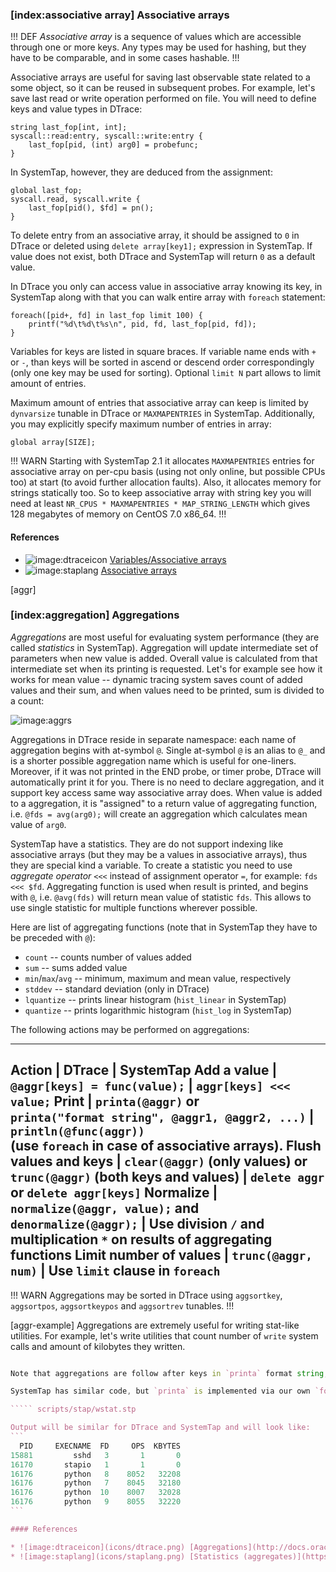 ### [__index__:associative array] Associative arrays

!!! DEF
_Associative array_ is a sequence of values which are accessible through one or more keys. Any types may be used for hashing, but they have to be comparable, and in some cases hashable.
!!!

Associative arrays are useful for saving last observable state related to a some object, so it can be reused in subsequent probes. For example, let's save last read or write operation performed on file. You will need to define keys and value types in DTrace:
```
string last_fop[int, int];
syscall::read:entry, syscall::write:entry { 
	last_fop[pid, (int) arg0] = probefunc; 
}
```

In SystemTap, however, they are deduced from the assignment:
```
global last_fop;
syscall.read, syscall.write { 
	last_fop[pid(), $fd] = pn(); 
}
```

To delete entry from an associative array, it should be assigned to `0` in DTrace or deleted using `delete array[key1];` expression in SystemTap. If value does not exist, both DTrace and SystemTap will return `0` as a default value. 

In DTrace you only can access value in associative array knowing its key, in SystemTap along with that you can walk entire array with `foreach` statement:
```
foreach([pid+, fd] in last_fop limit 100) {
	printf("%d\t%d\t%s\n", pid, fd, last_fop[pid, fd]);
}
```
Variables for keys are listed in square braces. If variable name ends with `+` or `-`, than keys will be sorted in ascend or descend order correspondingly (only one key may be used for sorting). Optional `limit N` part allows to limit amount of entries.

Maximum amount of entries that associative array can keep is limited by `dynvarsize` tunable in DTrace or `MAXMAPENTRIES` in SystemTap. Additionally, you may explicitly specify maximum number of entries in array:
```
global array[SIZE];
```

!!! WARN
Starting with SystemTap 2.1 it allocates `MAXMAPENTRIES` entries for associative array on per-cpu basis (using not only online, but possible CPUs too) at start (to avoid further allocation faults). Also, it allocates memory for strings statically too. So to keep associative array with string key you will need at least `NR_CPUS * MAXMAPENTRIES * MAP_STRING_LENGTH` which gives 128 megabytes of memory on CentOS 7.0 x86_64.
!!!

#### References

* ![image:dtraceicon](icons/dtrace.png) [Variables/Associative arrays](http://docs.oracle.com/cd/E19253-01/817-6223/chp-variables/index.html#6mlkidlfr)
* ![image:staplang](icons/staplang.png) [Associative arrays](https://sourceware.org/systemtap/langref/Associative_arrays.html)

[aggr]
### [__index__:aggregation] Aggregations

_Aggregations_ are most useful for evaluating system performance (they are called _statistics_ in SystemTap). Aggregation will update intermediate set of parameters when new value is added. Overall value is calculated from that intermediate set when its printing is requested. Let's for example see how it works for mean value -- dynamic tracing system saves count of added values and their sum, and when values need to be printed, sum is divided to a count:

![image:aggrs](aggrs.png)

Aggregations in DTrace reside in separate namespace: each name of aggregation begins with at-symbol `@`. Single at-symbol `@` is an alias to `@_` and is a shorter possible aggregation name which is useful for one-liners. Moreover, if it was not printed in the END probe, or timer probe, DTrace will automatically print it for you. There is no need to declare aggregation, and it support key access same way associative array does. When value is added to a aggregation, it is "assigned" to a return value of aggregating function, i.e. `@fds = avg(arg0);` will create an aggregation which calculates mean value of `arg0`.

SystemTap have a statistics. They are do not support indexing like associative arrays (but they may be a values in associative arrays), thus they are special kind a variable. To create a statistic you need to use _aggregate operator_ `<<<` instead of assignment operator `=`, for example: `fds <<< $fd`. Aggregating function is used when result is printed, and begins with `@`, i.e. `@avg(fds)` will return mean value of statistic `fds`. This allows to use single statistic for multiple functions wherever possible.

Here are list of aggregating functions (note that in SystemTap they have to be preceded with `@`):
 * `count` -- counts number of values added
 * `sum` -- sums added value
 * `min`/`max`/`avg` -- minimum, maximum and mean value, respectively
 * `stddev` -- standard deviation (only in DTrace)
 * `lquantize` -- prints linear histogram (`hist_linear` in SystemTap)
 * `quantize` -- prints logarithmic histogram (`hist_log` in SystemTap)
 
The following actions may be performed on aggregations:

---
__Action__ | __DTrace__ | __SystemTap__
Add a value | `@aggr[keys] = func(value);` | `aggr[keys] <<< value;`
Print | `printa(@aggr)` or \
        `printa("format string", @aggr1, @aggr2, ...)` | `println(@func(aggr))` \
                                                         (use `foreach` in case of associative arrays).
Flush values and keys | `clear(@aggr)` (only values) or \
                        `trunc(@aggr)` (both keys and values) | `delete aggr` or `delete aggr[keys]`
Normalize | `normalize(@aggr, value);` and \
            `denormalize(@aggr);` | Use division `/` and multiplication `*` on results of aggregating functions
Limit number of values | `trunc(@aggr, num)` | Use `limit` clause in `foreach`
---

!!! WARN
Aggregations may be sorted in DTrace using `aggsortkey`, `aggsortpos`, `aggsortkeypos` and `aggsortrev` tunables.
!!!

[aggr-example]
Aggregations are extremely useful for writing stat-like utilities. For example, let's write utilities that count number of `write` system calls and amount of kilobytes they written. 

````` scripts/dtrace/wstat.d

Note that aggregations are follow after keys in `printa` format string, and they are going in the same order they are passed as `printa` parameters. Format fields for aggregations use `@` character. Sorting will be performed according to a PID (due to `aggsortkey` tunable), not by number of operations or amount of bytes written. Option `aggsortkeypos` is redundant here, because `0` is default value if `aggsortkey` is set. 

SystemTap has similar code, but `printa` is implemented via our own `foreach` cycle. On the other hand, we will keep only one associative array here:

````` scripts/stap/wstat.stp

Output will be similar for DTrace and SystemTap and will look like:
```
  PID     EXECNAME  FD     OPS  KBYTES
15881         sshd   3       1       0
16170       stapio   1       1       0
16176       python   8    8052   32208
16176       python   7    8045   32180
16176       python  10    8007   32028
16176       python   9    8055   32220
```

#### References

* ![image:dtraceicon](icons/dtrace.png) [Aggregations](http://docs.oracle.com/cd/E19253-01/817-6223/chp-aggs/index.html)
* ![image:staplang](icons/staplang.png) [Statistics (aggregates)](https://sourceware.org/systemtap/langref/Statistics_aggregates.html)

